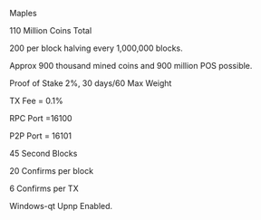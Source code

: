 Maples 

110 Million Coins Total

200 per block halving every 1,000,000 blocks.

Approx 900 thousand mined coins and 900 million POS possible.

Proof of Stake 2%, 30 days/60 Max Weight

TX Fee = 0.1%

RPC Port =16100

P2P Port = 16101

45 Second Blocks

20 Confirms per block

6 Confirms per TX

Windows-qt Upnp Enabled.
